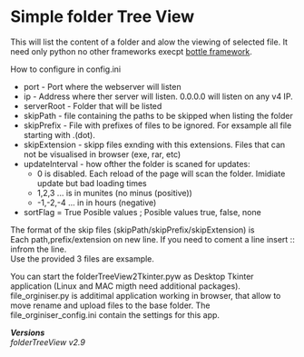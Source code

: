 # Simple folder Tree View
This will list the content of a folder and alow the viewing of selected file.
It need only python no other frameworks execpt [bottle framework](https://github.com/bottlepy/bottle).  

How to configure in config.ini  
- port - Port where the webserver will listen
- ip - Address where ther server will listen. 0.0.0.0 will listen on any v4 IP.
- serverRoot - Folder that will be listed
- skipPath - file containing the paths to be skipped when listing the folder
- skipPrefix - File with prefixes of files to be ignored. For exsample all file starting with .(dot).
- skipExtension - skipp files exnding with this extensions. Files that can not be visualised in browser (exe, rar, etc)
- updateInterval - how ofther the folder is scaned for updates:
	- 0 is disabled. Each reload of the page will scan the folder. Imidiate update but bad loading times
	- 1,2,3 ... is in munites (no minus (positive))
	- -1,-2,-4 ... in in hours (negative)
- sortFlag = True Posible values ; Posible values true, false, none

The format of the skip files (skipPath/skipPrefix/skipExtension) is  
Each path,prefix/extension on new line. If you need to coment a line insert :: infrom the line.  
Use the provided 3 files are exsample.  

You can start the folderTreeView2Tkinter.pyw as Desktop Tkinter application (Linux and MAC migth need additional packages).  
file_orginiser.py is additimal application working in browser, that allow to move rename and upload files to the base folder. The file_orginiser_config.ini contain the settings for this app.  

***Versions***  
*folderTreeView v2.9*  
